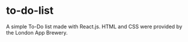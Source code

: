 # to-do-list
A simple To-Do list made with React.js. HTML and CSS were provided by the London App Brewery.
